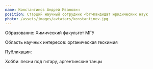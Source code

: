 ```yaml
---
name: Константинов Андрей Иванович
position: Старший научный сотрудник <br>Кандидат юридических наук
photo: /assets/images/avtatars/konstantinov.jpg
---
```


Образование: Химический факультет МГУ

Область научных интересов: органическая геохимия

Публикации:

Хобби: песни под гитару, аргентинские танцы